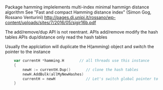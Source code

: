 Package hamming implelements multi-index minimal hammign distance algorithm
See "Fast and compact Hamming distance index" (Simon Gog, Rossano Venturini) http://pages.di.unipi.it/rossano/wp-content/uploads/sites/7/2016/05/sigir16b.pdf

The add/remove/dup API  is not reentrant.
APIs add/remove modify the hash tables
APIs dup/distance only read the hash tables

Usually the applciation will duplicate the H(amming) object and switch the pointer to the instance

```Go
    var currentH *hamming.H       // all threads use this instance
    {
        newH := currentH.Dup()       // clone the hash tables
        newH.AddBulk(allMyNewHashes)
        currentH = newH              // Let's switch global pointer to the Hamming object
    }
```
